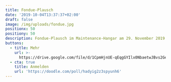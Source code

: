 ```yaml
---
title: Fondue-Plausch
date: '2019-10-04T13:37:37+02:00'
draft: false
image: /img/uploads/fondue.jpg
positionx: 50
positiony: 50
description: Fondue-Plausch im Maintenance-Hangar am 29. November 2019
buttons:
  - title: Mehr
    url: >-
      https://drive.google.com/file/d/1CpmHjnUE-qEqgGYIlx0NbaetwJBvs2Ge/view?usp=sharing
  - cta: true
    title: Anmelden
    url: 'https://doodle.com/poll/hadyig2z3spyunh6'
---
```


